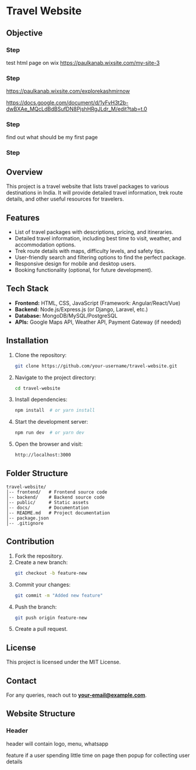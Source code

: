 # Travel Website

## Objective
### Step
test html page on wix
https://paulkanab.wixsite.com/my-site-3

### Step

https://paulkanab.wixsite.com/explorekashmirnow

https://docs.google.com/document/d/1yFvH3t2b-dwBXAe_MQcLdBdBSufDN8PjshHRgJLdr_M/edit?tab=t.0
### Step
find out what should be my first page
### Step

## Overview
This project is a travel website that lists travel packages to various destinations in India. It will provide detailed travel information, trek route details, and other useful resources for travelers.

## Features
- List of travel packages with descriptions, pricing, and itineraries.
- Detailed travel information, including best time to visit, weather, and accommodation options.
- Trek route details with maps, difficulty levels, and safety tips.
- User-friendly search and filtering options to find the perfect package.
- Responsive design for mobile and desktop users.
- Booking functionality (optional, for future development).

## Tech Stack
- **Frontend:** HTML, CSS, JavaScript (Framework: Angular/React/Vue)
- **Backend:** Node.js/Express.js (or Django, Laravel, etc.)
- **Database:** MongoDB/MySQL/PostgreSQL
- **APIs:** Google Maps API, Weather API, Payment Gateway (if needed)

## Installation
1. Clone the repository:
   ```sh
   git clone https://github.com/your-username/travel-website.git
   ```
2. Navigate to the project directory:
   ```sh
   cd travel-website
   ```
3. Install dependencies:
   ```sh
   npm install  # or yarn install
   ```
4. Start the development server:
   ```sh
   npm run dev  # or yarn dev
   ```
5. Open the browser and visit:
   ```
   http://localhost:3000
   ```

## Folder Structure
```
travel-website/
│-- frontend/   # Frontend source code
│-- backend/    # Backend source code
│-- public/     # Static assets
│-- docs/       # Documentation
│-- README.md   # Project documentation
│-- package.json
│-- .gitignore
```

## Contribution
1. Fork the repository.
2. Create a new branch:
   ```sh
   git checkout -b feature-new
   ```
3. Commit your changes:
   ```sh
   git commit -m "Added new feature"
   ```
4. Push the branch:
   ```sh
   git push origin feature-new
   ```
5. Create a pull request.

## License
This project is licensed under the MIT License.

## Contact
For any queries, reach out to **your-email@example.com**.

## Website Structure
### Header
header will contain
logo, menu, whatsapp

feature
if a user spending little time on page then popup for collecting user details